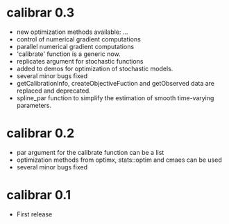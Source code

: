 # calibrar 0.3
* new optimization methods available: ...
* control of numerical gradient computations
* parallel numerical gradient computations 
* 'calibrate' function is a generic now.
* replicates argument for stochastic functions 
* added to demos for optimization of stochastic models.
* several minor bugs fixed
* getCalibrationInfo, createObjectiveFuction and getObserved data are replaced and deprecated.
* spline_par function to simplify the estimation of smooth time-varying parameters.

# calibrar 0.2
* par argument for the calibrate function can be a list
* optimization methods from optimx, stats::optim and cmaes can be used
* several minor bugs fixed

# calibrar 0.1
* First release
